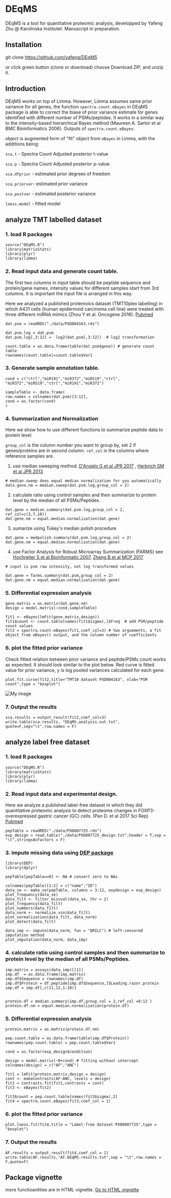 # DEqMS
DEqMS is a tool for quantitative proteomic analysis, developped by Yafeng Zhu @ Karolinska Institutet. Manuscript in preparation.

## Installation
git clone https://github.com/yafeng/DEqMS

or click green button (clone or download) choose Download ZIP, and unzip it.

## Introduction
DEqMS works on top of Limma. However, Limma assumes same prior variance for all genes, the function `spectra.count.eBayes` in DEqMS package  is able to correct the biase of prior variance estimate for genes identified with different number of PSMs/peptides. It works in a similar way to the intensity-based hierarchical Bayes method (Maureen A. Sartor et al BMC Bioinformatics 2006).
Outputs of `spectra.count.eBayes`:

object is augmented form of "fit" object from `eBayes` in Limma, with the additions being:

`sca.t`     - Spectra Count Adjusted posterior t-value

`sca.p`     - Spectra Count Adjusted posterior p-value

`sca.dfprior` - estimated prior degrees of freedom

`sca.priorvar`- estimated prior variance

`sca.postvar` - estimated posterior variance

`loess.model` - fitted model

## analyze TMT labelled dataset
### 1. load R packages
```{r}
source("DEqMS.R")
library(matrixStats)
library(plyr)
library(limma)
```

### 2. Read input data and generate count table.
The first two columns in input table should be peptide sequence and protein/gene names, intensity values for different samples start from 3rd columns. It is important the input file is arranged in this way.


Here we analyzed a published protemoics dataset (TMT10plex labelling) in which A431 cells (human epidermoid carcinoma cell line) were treated with three different miRNA mimics (Zhou Y et al. Oncogene 2016). [Pubmed](https://www.ncbi.nlm.nih.gov/pubmed/27477696)

```{r}
dat.psm = readRDS("./data/PXD004163.rds")

dat.psm.log = dat.psm
dat.psm.log[,3:12] =  log2(dat.psm[,3:12])  # log2 transformation

count.table = as.data.frame(table(dat.psm$gene)) # generate count table
rownames(count.table)=count.table$Var1
```
### 3. Generate sample annotation table.
```{r}
cond = c("ctrl","miR191","miR372","miR519","ctrl",
"miR372","miR519","ctrl","miR191","miR372")

sampleTable <- data.frame(
row.names = colnames(dat.psm)[3:12],
cond = as.factor(cond)
)
```

### 4. Summarization and Normalization
Here we show how to use different functions to summarize peptide data to protein level.

 `group_col` is the column number you want to group by, set 2 if genes/proteins are in second column.
`ref_col`  is the columns where reference samples are.

1. use median sweeping method. [D'Angelo G et al JPR 2017](https://www.ncbi.nlm.nih.gov/pubmed/28745510) , [Herbrich SM et al JPR 2013](https://www.ncbi.nlm.nih.gov/pubmed/23270375)
```{r}
# median.sweep does equal median normalization for you automatically
data.gene.nm = median.sweep(dat.psm.log,group_col = 2)
```

2. calculate ratio using control samples and then summarize to protein level by the median of all PSMs/Peptides.
```{r}
dat.gene = median.summary(dat.psm.log,group_col = 2, ref_col=c(3,7,10))
dat.gene.nm = equal.median.normalization(dat.gene)
```

3. sumarize using Tukey's median polish procedure
```{r}
dat.gene = medpolish.summary(dat.psm.log,group_col = 2)
dat.gene.nm = equal.median.normalization(dat.gene)
```

4. use Factor Analysis for Robust Microarray Summarization (FARMS)
see [Hochreiter S et al Bioinformatic 2007](http://bioinformatics.oxfordjournals.org/cgi/content/abstract/22/8/943), [Zhang B et al MCP 2017](https://www.ncbi.nlm.nih.gov/pubmed/28302922)
```{r}
# input is psm raw intensity, not log transformed values

dat.gene = farms.summary(dat.psm,group_col = 2)
dat.gene.nm = equal.median.normalization(dat.gene)
```

### 5. Differential expression analysis
```{r}
gene.matrix = as.matrix(dat.gene.nm)
design = model.matrix(~cond,sampleTable)

fit1 <- eBayes(lmFit(gene.matrix,design))
fit1$count <- count.table[names(fit1$sigma),]$Freq  # add PSM/peptide count values
fit2 = spectra.count.eBayes(fit1,coef_col=3) # two arguements, a fit object from eBayes() output, and the column number of coefficients
```
### 6. plot the fitted prior variance
Check fitted relation between piror variance and peptide/PSMs count works as expected. It should look similar to the plot below. Red curve is fitted value for prior variance, y is log pooled variances calculated for each gene.
```{r}
plot.fit.curve(fit2,title="TMT10 dataset PXD004163", xlab="PSM count",type = "boxplot")
```

![My image](https://github.com/yafeng/DEqMS/blob/master/image/PXD004163.png)

### 7. Output the results
```{r}
sca.results = output_result(fit2,coef_col=3)
write.table(sca.results, "DEqMS.analysis.out.txt", quote=F,sep="\t",row.names = F)
```
## analyze label free dataset
### 1. load R packages
```{r}
source("DEqMS.R")
library(matrixStats)
library(plyr)
library(limma)
```
### 2. Read input data and experimental design.
Here we analyze a published label-free dataset in which they did quantitative proteomic analysis to detect proteome changes in FOXP3-overexpressed gastric cancer (GC) cells. (Pan D. et al 2017 Sci Rep) [Pubmed](https://www.ncbi.nlm.nih.gov/pubmed/29089565)
```{r}
pepTable = readRDS("./data/PXD007725.rds")
exp_design = read.table("./data/PXD007725_design.txt",header = T,sep = "\t",stringsAsFactors = F)
```

### 3. impute missing data using [DEP package](https://www.bioconductor.org/packages/devel/bioc/vignettes/DEP/inst/doc/DEP.html)
```{r}
library(DEP)
library(dplyr)

pepTable[pepTable==0] <- NA # convert zero to NAs

colnames(pepTable)[1:2] = c("name","ID")
data_se <- make_se(pepTable, columns = 3:12, expdesign = exp_design)
plot_frequency(data_se)
data_filt <- filter_missval(data_se, thr = 2)
plot_frequency(data_filt)
plot_numbers(data_filt)
data_norm <- normalize_vsn(data_filt)
plot_normalization(data_filt, data_norm)
plot_detect(data_filt)

data_imp <- impute(data_norm, fun = "QRILC") # left-censored imputation method
plot_imputation(data_norm, data_imp)
```

### 4.  calculate ratio using control samples and then summarize to protein level by the median of all PSMs/Peptides.
```{r}
imp.matrix = assays(data_imp)[[1]]
imp.df  = as.data.frame(imp.matrix)
imp.df$Sequence = rownames(imp.df)
imp.df$Protein = df.peptide[imp.df$Sequence,]$Leading.razor.protein
imp.df = imp.df[,c(11,12,1:10)]


protein.df = median.summary(imp.df,group_col = 2,ref_col =8:12 )
protein.df.nm = equal.median.normalization(protein.df)
```
### 5. Differential expression analysis
```{r}
protein.matrix = as.matrix(protein.df.nm)

pep.count.table = as.data.frame(table(imp.df$Protein))
rownames(pep.count.table) = pep.count.table$Var1

cond = as.factor(exp_design$condition)

design = model.matrix(~0+cond) # fitting without intercept
colnames(design) = c("AF","ANC")

fit1 = lmFit(protein.matrix,design = design)
cont <- makeContrasts(AF-ANC, levels = design)
fit2 = contrasts.fit(fit1,contrasts = cont)
fit3 <- eBayes(fit2)

fit3$count = pep.count.table[names(fit3$sigma),2]
fit4 = spectra.count.eBayes(fit3,coef_col = 1)
```

### 6. plot the fitted prior variance
```{r}
plot.loess.fit(fit4,title = "Label-free dataset PXD0007725",type = "boxplot")
```
### 7. Output the results
```{r}
AF.results = output_result(fit4,coef_col = 1)
write.table(AF.results,"AF.DEqMS.results.txt",sep = "\t",row.names = F,quote=F)
```
## Package vignette
more functioanlities are in HTML vignette.  [Go to HTML vignette](https://yafeng.github.io/DEqMS/index.html)




